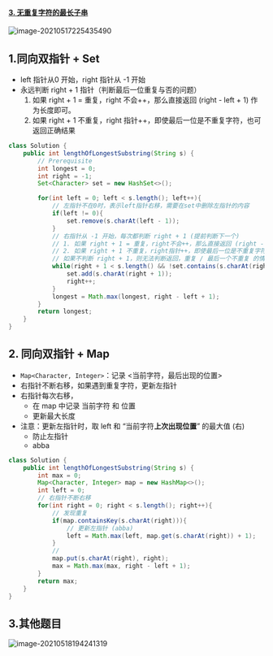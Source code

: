#### [3. 无重复字符的最长子串](https://leetcode-cn.com/problems/longest-substring-without-repeating-characters/)

![image-20210517225435490](https://raw.githubusercontent.com/TWDH/Leetcode-From-Zero/pictures/img/image-20210517225435490.png)

## 1.同向双指针 + Set

* left 指针从0 开始，right 指针从 -1 开始
* 永远判断 right + 1 指针（判断最后一位重复与否的问题）
  1. 如果 right + 1 = 重复，right 不会++，那么直接返回 (right - left + 1) 作为长度即可。
  2. 如果 right + 1 不重复，right 指针++，即使最后一位是不重复字符，也可返回正确结果

```java
class Solution {
    public int lengthOfLongestSubstring(String s) {
        // Prerequisite
        int longest = 0;
        int right = -1;
        Set<Character> set = new HashSet<>();

        for(int left = 0; left < s.length(); left++){
            // 左指针不在0时，表示left指针右移，需要在set中删除左指针的内容
            if(left != 0){
                set.remove(s.charAt(left - 1));
            }
            // 右指针从 -1 开始，每次都判断 right + 1 (提前判断下一个)
            // 1. 如果 right + 1 = 重复，right不会++，那么直接返回 (right - left + 1) 作为长度即可。
            // 2. 如果 right + 1 不重复，right指针++，即使最后一位是不重复字符，也可返回正确结果
            // 如果不判断 right + 1，则无法判断返回，重复 / 最后一个不重复 的情况 (abca)(abcd)
            while(right + 1 < s.length() && !set.contains(s.charAt(right + 1))){
                set.add(s.charAt(right + 1));
                right++;
            }
            longest = Math.max(longest, right - left + 1);
        }
        return longest;
    }
}
```

## 2. 同向双指针 + Map

- `Map<Character, Integer>`：记录 <当前字符，最后出现的位置>
- 右指针不断右移，如果遇到重复字符，更新左指针
- 右指针每次右移，
  - 在 map 中记录 当前字符 和 位置 
  - 更新最大长度
- 注意：更新左指针时，取 left 和 “当前字符**上次出现位置**” 的最大值 (右)
  - 防止左指针
  - abba

```java
class Solution {
    public int lengthOfLongestSubstring(String s) {
        int max = 0;
        Map<Character, Integer> map = new HashMap<>();
        int left = 0;
        // 右指针不断右移
        for(int right = 0; right < s.length(); right++){
            // 发现重复
            if(map.containsKey(s.charAt(right))){
                // 更新左指针 (abba)
                left = Math.max(left, map.get(s.charAt(right)) + 1);
            }
            // 
            map.put(s.charAt(right), right);
            max = Math.max(max, right - left + 1);
        }
        return max;
    }
}
```

## 3.其他题目

![image-20210518194241319](https://raw.githubusercontent.com/TWDH/Leetcode-From-Zero/pictures/img/image-20210518194241319.png)